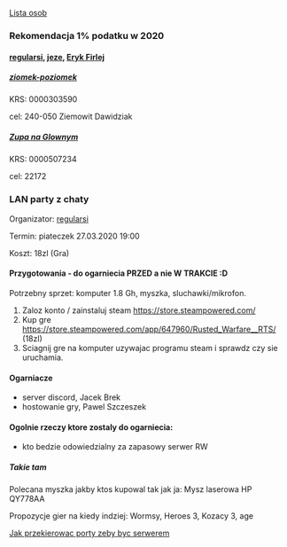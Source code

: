 [Lista osob](https://towers-of-trust.herokuapp.com/show_group/1?tab=members)

### Rekomendacja 1% podatku w 2020
#### [regularsi](https://towers-of-trust.herokuapp.com/show_group/1?tab=tower&tower_id=1), [jeze](https://towers-of-trust.herokuapp.com/show_group/1?tab=tower&tower_id=2), [Eryk Firlej](https://towers-of-trust.herokuapp.com/show_group/1?tab=members)

##### [ziomek-poziomek](https://www.facebook.com/ziomekpoziomek2011/)

KRS: 0000303590

cel: 240-050 Ziemowit Dawidziak

##### [Zupa na Glownym](https://www.facebook.com/ZupaNaGlownym/posts/868633420247116?__tn__=K-R)

KRS: 0000507234

cel: 22172


### LAN party z chaty

Organizator: [regularsi](https://towers-of-trust.herokuapp.com/show_group/1?tab=tower&tower_id=1)

Termin: piateczek 27.03.2020 19:00

Koszt: 18zl (Gra)

#### Przygotowania - do ogarniecia PRZED a nie W TRAKCIE :D

Potrzebny sprzet: komputer 1.8 Gh, myszka, sluchawki/mikrofon.

1. Zaloz konto / zainstaluj steam https://store.steampowered.com/
2. Kup gre https://store.steampowered.com/app/647960/Rusted_Warfare__RTS/ (18zl)
3. Sciagnij gre na komputer uzywajac programu steam i sprawdz czy sie uruchamia.

#### Ogarniacze
- server discord, Jacek Brek
- hostowanie gry, Pawel Szczeszek

#### Ogolnie rzeczy ktore zostaly do ogarniecia:
- kto bedzie odowiedzialny za zapasowy serwer RW

##### Takie tam

Polecana myszka jakby ktos kupowal tak jak ja: Mysz laserowa HP QY778AA

Propozycje gier na kiedy indziej: Wormsy, Heroes 3, Kozacy 3, age

[Jak przekierowac porty zeby byc serwerem](https://portforward.com/rusted-warfare/)